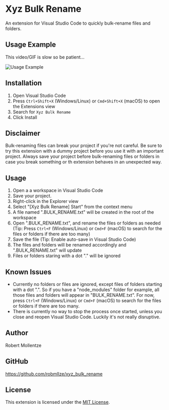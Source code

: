 # Xyz Bulk Rename

An extension for Visual Studio Code to quickly bulk-rename files and folders.

## Usage Example

This video/GIF is slow so be patient...

![Usage Example](example.gif)

## Installation

1. Open Visual Studio Code
2. Press `Ctrl+Shift+X` (Windows/Linux) or `Cmd+Shift+X` (macOS) to open the Extensions view
3. Search for `Xyz Bulk Rename`
4. Click Install

## Disclaimer

Bulk-renaming files can break your project if you're not careful. Be sure to try this extension with a dummy project before you use it with an important project. Always save your project before bulk-renaming files or folders in case you break something or th extension behaves in an unexpected way.

## Usage

1. Open a a workspace in Visual Studio Code
2. Save your project.
3. Right-click in the Explorer view
4. Select "[Xyz Bulk Rename] Start" from the context menu
5. A file named ".BULK_RENAME.txt" will be created in the root of the workspace
6. Open ".BULK_RENAME.txt", and rename the files or folders as needed (Tip: Press `Ctrl+F` (Windows/Linux) or `Cmd+F` (macOS) to search for the files or folders if there are too many)
7. Save the file (Tip: Enable auto-save in Visual Studio Code)
8. The files and folders will be renamed accordingly and ".BULK_RENAME.txt" will update
9. Files or folders staring with a dot "." will be ignored

## Known Issues

- Currently no folders or files are ignored, except files of folders starting with a dot ".". So if you have a "node_modules" folder for example, all those files and folders will appear in "BULK_RENAME.txt". For now, press `Ctrl+F` (Windows/Linux) or `Cmd+F` (macOS) to search for the files or folders if there are too many.
- There is currently no way to stop the process once started, unless you close and reopen Visual Studio Code. Luckily it's not really disruptive.

## Author

Robert Mollentze
## GitHub

https://github.com/robmllze/xyz_bulk_rename

## License

This extension is licensed under the [MIT License](LICENSE).
